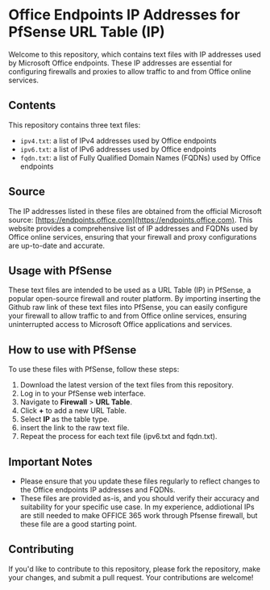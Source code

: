 **Office Endpoints IP Addresses for PfSense URL Table (IP)**
============================================================

Welcome to this repository, which contains text files with IP addresses used by Microsoft Office endpoints. These IP addresses are essential for configuring firewalls and proxies to allow traffic to and from Office online services.

**Contents**
------------

This repository contains three text files:

* `ipv4.txt`: a list of IPv4 addresses used by Office endpoints
* `ipv6.txt`: a list of IPv6 addresses used by Office endpoints
* `fqdn.txt`: a list of Fully Qualified Domain Names (FQDNs) used by Office endpoints

**Source**
----------

The IP addresses listed in these files are obtained from the official Microsoft source: [https://endpoints.office.com](https://endpoints.office.com). This website provides a comprehensive list of IP addresses and FQDNs used by Office online services, ensuring that your firewall and proxy configurations are up-to-date and accurate.

**Usage with PfSense**
--------------------

These text files are intended to be used as a URL Table (IP) in PfSense, a popular open-source firewall and router platform. By importing inserting  the Github raw link of these text files into PfSense, you can easily configure your firewall to allow traffic to and from Office online services, ensuring uninterrupted access to Microsoft Office applications and services.

**How to use with PfSense**
-------------------------

To use these files with PfSense, follow these steps:

1. Download the latest version of the text files from this repository.
2. Log in to your PfSense web interface.
3. Navigate to **Firewall** > **URL Table**.
4. Click **+** to add a new URL Table.
5. Select **IP** as the table type.
6. insert the link to the raw text file.
7. Repeat the process for each text file (ipv6.txt and fqdn.txt).

**Important Notes**
-----------------

* Please ensure that you update these files regularly to reflect changes to the Office endpoints IP addresses and FQDNs.
* These files are provided as-is, and you should verify their accuracy and suitability for your specific use case. In my experience, addiotional IPs are still needed to make OFFICE 365 work through Pfsense firewall, but these file are a good starting point.

**Contributing**
------------

If you'd like to contribute to this repository, please fork the repository, make your changes, and submit a pull request. Your contributions are welcome!
